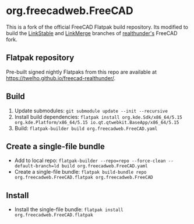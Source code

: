 # org.freecadweb.FreeCAD

This is a fork of the official FreeCAD Flatpak build repository. Its modified to build
the [LinkStable](https://github.com/realthunder/FreeCAD/tree/LinkStable) and [LinkMerge](https://github.com/realthunder/FreeCAD/tree/LinkMerge) branches
of [realthunder's](https://github.com/realthunder) FreeCAD fork.

## Flatpak repository

Pre-built signed nightly Flatpaks from this repo are available at https://twelho.github.io/freecad-realthunder/.

## Build

1. Update submodules: `git submodule update --init --recursive`
2. Install build dependencies: `flatpak install org.kde.Sdk/x86_64/5.15 org.kde.Platform/x86_64/5.15 io.qt.qtwebkit.BaseApp/x86_64/5.15`
3. Build: `flatpak-builder build org.freecadweb.FreeCAD.yaml`

## Create a single-file bundle

- Add to local repo: `flatpak-builder --repo=repo --force-clean --default-branch=ld build org.freecadweb.FreeCAD.yaml`
- Create a single-file bundle: `flatpak build-bundle repo org.freecadweb.FreeCAD.flatpak org.freecadweb.FreeCAD`

## Install

- Install the single-file bundle: `flatpak install org.freecadweb.FreeCAD.flatpak`
